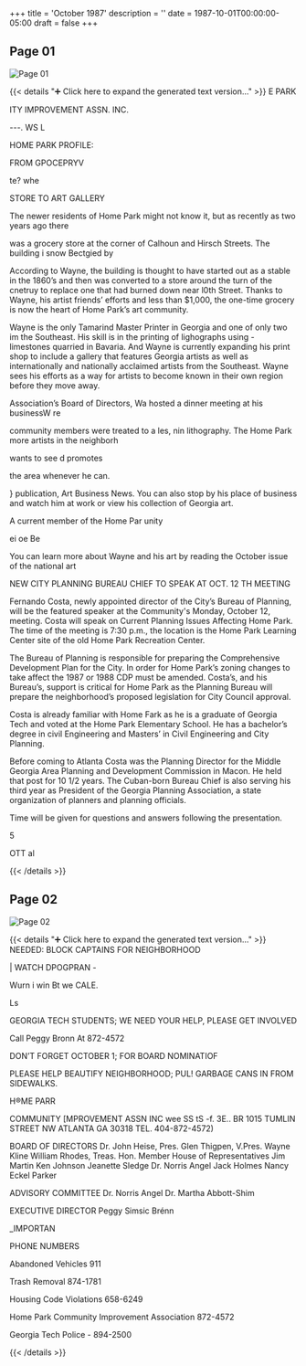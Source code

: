 +++
title = 'October 1987'
description = ''
date = 1987-10-01T00:00:00-05:00
draft = false
+++



## Page 01

![Page 01](/hpcia-newsletter-archive/1987-10_01.jpg)

{{< details "➕ Click here to expand the generated text version..." >}}
E PARK

ITY IMPROVEMENT ASSN. INC.

---. WS L

HOME PARK
PROFILE:

FROM
GPOCEPRYV

te? whe

STORE TO
ART GALLERY

The newer residents of Home Park might not
know it, but as recently as two years ago there

was a grocery store at the corner of Calhoun and
Hirsch Streets. The building i snow Bectgied by

According to Wayne, the building is thought to
have started out as a stable in the 1860’s and then
was converted to a store around the turn of the
cnetruy to replace one that had burned down
near l0th Street. Thanks to Wayne, his artist
friends’ efforts and less than $1,000, the one-time
grocery is now the heart of Home Park’s art
community.

Wayne is the only Tamarind Master Printer in
Georgia and one of only two im the Southeast.
His skill is in the printing of lighographs using -
limestones quarried in Bavaria. And Wayne is
currently expanding his print shop to include a
gallery that features Georgia artists as well as
internationally and nationally acclaimed artists
from the Southeast. Wayne sees his efforts as a
way for artists to become known in their own
region before they move away.

Association’s Board of Directors, Wa
hosted a dinner meeting at his businessW re

community members were treated to a les, nin
lithography. The Home Park
more artists in the neighborh

wants to see
d promotes

the area whenever he can.

} publication, Art Business News. You can also
stop by his place of business and watch him at
work or view his collection of Georgia art.

A current member of the Home Par unity

ei oe Be

You can learn more about Wayne and his art by
reading the October issue of the national art

NEW CITY PLANNING
BUREAU CHIEF TO SPEAK
AT OCT. 12 TH MEETING

Fernando Costa, newly appointed director of the
City’s Bureau of Planning, will be the featured
speaker at the Community's Monday, October
12, meeting. Costa will speak on Current
Planning Issues Affecting Home Park. The time
of the meeting is 7:30 p.m., the location is the
Home Park Learning Center site of the old
Home Park Recreation Center.

The Bureau of Planning is responsible for
preparing the Comprehensive Development Plan
for the City. In order for Home Park’s zoning
changes to take affect the 1987 or 1988 CDP must
be amended. Costa’s, and his Bureau’s, support
is critical for Home Park as the Planning Bureau
will prepare the neighborhood’s proposed
legislation for City Council approval.

Costa is already familiar with Home Fark as he is
a graduate of Georgia Tech and voted at the
Home Park Elementary School. He has a
bachelor’s degree in civil Engineering and
Masters’ in Civil Engineering and City Planning.

Before coming to Atlanta Costa was the Planning
Director for the Middle Georgia Area Planning
and Development Commission in Macon. He
held that post for 10 1/2 years. The Cuban-born
Bureau Chief is also serving his third year as
President of the Georgia Planning Association, a
state organization of planners and planning
officials.

Time will be given for questions and answers
following the presentation.

5

OTT al


{{< /details >}}




## Page 02

![Page 02](/hpcia-newsletter-archive/1987-10_02.jpg)

{{< details "➕ Click here to expand the generated text version..." >}}
NEEDED: BLOCK CAPTAINS
FOR NEIGHBORHOOD

| WATCH DPOGPRAN -

Wurn i win Bt we CALE.

Ls

GEORGIA TECH STUDENTS;
WE NEED YOUR HELP,
PLEASE GET INVOLVED

Call Peggy Bronn At 872-4572

DON’T FORGET OCTOBER 1;
FOR BOARD NOMINATIOF

PLEASE HELP BEAUTIFY
NEIGHBORHOOD; PUL!
GARBAGE CANS IN FROM
SIDEWALKS.

H®ME PARR

COMMUNITY [MPROVEMENT ASSN INC
wee SS tS -f. 3E.. BR
1015 TUMLIN STREET NW ATLANTA GA 30318 TEL. 404-872-4572)

BOARD OF DIRECTORS
Dr. John Heise, Pres.
Glen Thigpen, V.Pres.
Wayne Kline
William Rhodes, Treas.
Hon. Member House of
Representatives
Jim Martin
Ken Johnson
Jeanette Sledge
Dr. Norris Angel
Jack Holmes
Nancy Eckel Parker

ADVISORY COMMITTEE
Dr. Norris Angel
Dr. Martha Abbott-Shim

EXECUTIVE DIRECTOR
Peggy Simsic Brénn

_IMPORTAN

PHONE NUMBERS

Abandoned Vehicles 911

Trash Removal 874-1781

Housing Code Violations 658-6249

Home Park
Community Improvement Association 872-4572

Georgia Tech Police - 894-2500


{{< /details >}}


